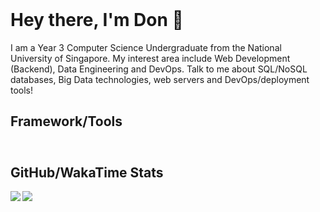 <header>
  <link rel="stylesheet" href="https://cdn.jsdelivr.net/gh/devicons/devicon@latest/devicon.min.css">
  <style>
    i {
      padding: 5px;
      font-size: 2em;
    }
  </style>
</header>

# Hey there, I'm Don 👋

I am a Year 3 Computer Science Undergraduate from the National University of Singapore. My interest area include Web Development (Backend), Data Engineering and DevOps. Talk to me about SQL/NoSQL databases, Big Data technologies, web servers and DevOps/deployment tools!

## Framework/Tools

<div style="display:flex; flex-direction:row; align-items: flex-end;">
  <i class="devicon-nodejs-plain colored"></i>
  <i class="devicon-nestjs-plain colored"></i>
  <i class="devicon-django-plain colored"></i>
  <i class="devicon-flask-original-wordmark colored"></i>
  <i class="devicon-laravel-plain-wordmark colored"></i>
  <i class="devicon-react-original colored"></i>
  <i class="devicon-postgresql-plain-wordmark colored"></i>
  <i class="devicon-mysql-plain-wordmark colored"></i>
  <i class="devicon-mongodb-plain-wordmark colored"></i>
  <i class="devicon-redis-plain-wordmark colored"></i>
  <i class="devicon-nginx-original colored"></i>
  <i class="devicon-linux-plain colored"></i>
  <i class="devicon-docker-plain-wordmark colored"></i>
  <i class="devicon-amazonwebservices-plain-wordmark colored"></i>
  <i class="devicon-googlecloud-plain-wordmark colored"></i>
  <i class="devicon-digitalocean-plain-wordmark colored"></i>
</div>

## GitHub/WakaTime Stats

<span>
  <a href="https://github.com/anuraghazra/github-readme-stats">
  <img align="left" src="https://github-readme-stats.vercel.app/api?username=don-tay&count_private=true&theme=tokyonight&show_icons=true&count_private=true&hide=stars" />
  <img align="left" src="https://github-readme-stats.vercel.app/api/wakatime?username=don_tay&theme=tokyonight&layout=compact" />
  </a>
</span>
